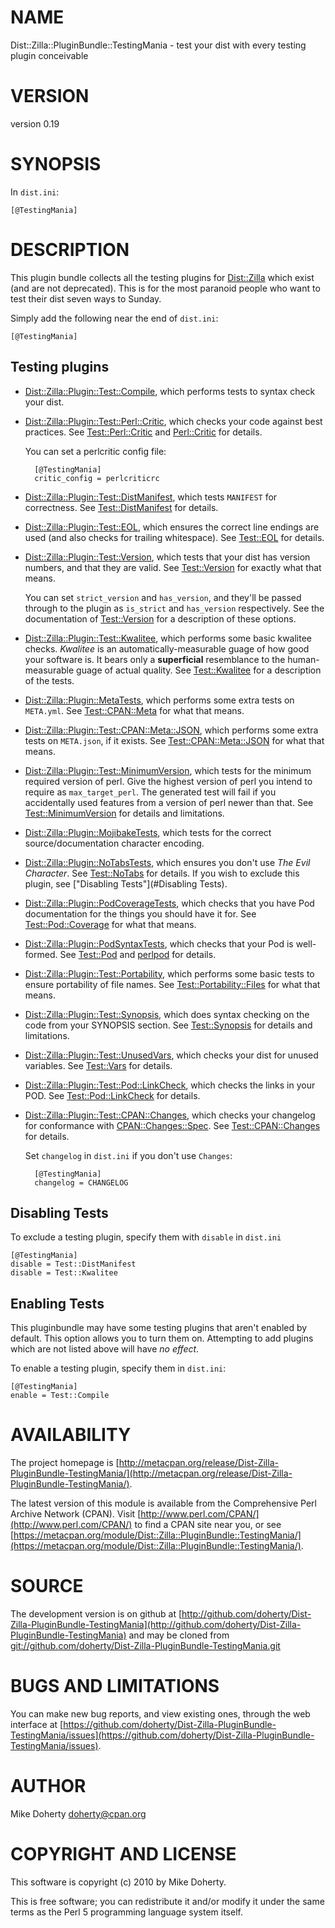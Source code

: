# NAME

Dist::Zilla::PluginBundle::TestingMania - test your dist with every testing plugin conceivable

# VERSION

version 0.19

# SYNOPSIS

In `dist.ini`:

    [@TestingMania]

# DESCRIPTION

This plugin bundle collects all the testing plugins for [Dist::Zilla](http://search.cpan.org/perldoc?Dist::Zilla) which
exist (and are not deprecated). This is for the most paranoid people who
want to test their dist seven ways to Sunday.

Simply add the following near the end of `dist.ini`:

    [@TestingMania]

## Testing plugins

- [Dist::Zilla::Plugin::Test::Compile](http://search.cpan.org/perldoc?Dist::Zilla::Plugin::Test::Compile), which performs tests to syntax check your
dist.
- [Dist::Zilla::Plugin::Test::Perl::Critic](http://search.cpan.org/perldoc?Dist::Zilla::Plugin::Test::Perl::Critic), which checks your code against best
practices. See [Test::Perl::Critic](http://search.cpan.org/perldoc?Test::Perl::Critic) and [Perl::Critic](http://search.cpan.org/perldoc?Perl::Critic) for details.

    You can set a perlcritic config file:

        [@TestingMania]
        critic_config = perlcriticrc

- [Dist::Zilla::Plugin::Test::DistManifest](http://search.cpan.org/perldoc?Dist::Zilla::Plugin::Test::DistManifest), which tests `MANIFEST` for
correctness. See [Test::DistManifest](http://search.cpan.org/perldoc?Test::DistManifest) for details.
- [Dist::Zilla::Plugin::Test::EOL](http://search.cpan.org/perldoc?Dist::Zilla::Plugin::Test::EOL), which ensures the correct line endings are
used (and also checks for trailing whitespace). See [Test::EOL](http://search.cpan.org/perldoc?Test::EOL) for details.
- [Dist::Zilla::Plugin::Test::Version](http://search.cpan.org/perldoc?Dist::Zilla::Plugin::Test::Version), which tests that your dist has
version numbers, and that they are valid. See [Test::Version](http://search.cpan.org/perldoc?Test::Version) for exactly
what that means.

    You can set `strict_version` and `has_version`, and they'll be passed through to
    the plugin as `is_strict` and `has_version` respectively. See the
    documentation of [Test::Version](http://search.cpan.org/perldoc?Test::Version) for a description of these options.

- [Dist::Zilla::Plugin::Test::Kwalitee](http://search.cpan.org/perldoc?Dist::Zilla::Plugin::Test::Kwalitee), which performs some basic kwalitee checks.
_Kwalitee_ is an automatically-measurable guage of how good your software is.
It bears only a __superficial__ resemblance to the human-measurable guage of
actual quality. See [Test::Kwalitee](http://search.cpan.org/perldoc?Test::Kwalitee) for a description of the tests.
- [Dist::Zilla::Plugin::MetaTests](http://search.cpan.org/perldoc?Dist::Zilla::Plugin::MetaTests), which performs some extra tests on
`META.yml`. See [Test::CPAN::Meta](http://search.cpan.org/perldoc?Test::CPAN::Meta) for what that means.
- [Dist::Zilla::Plugin::Test::CPAN::Meta::JSON](http://search.cpan.org/perldoc?Dist::Zilla::Plugin::Test::CPAN::Meta::JSON), which performs some extra tests
on `META.json`, if it exists. See [Test::CPAN::Meta::JSON](http://search.cpan.org/perldoc?Test::CPAN::Meta::JSON) for what that
means.
- [Dist::Zilla::Plugin::Test::MinimumVersion](http://search.cpan.org/perldoc?Dist::Zilla::Plugin::Test::MinimumVersion), which tests for the minimum
required version of perl. Give the highest version of perl you intend to
require as `max_target_perl`. The generated test will fail if you accidentally
used features from a version of perl newer than that. See
[Test::MinimumVersion](http://search.cpan.org/perldoc?Test::MinimumVersion) for details and limitations.
- [Dist::Zilla::Plugin::MojibakeTests](http://search.cpan.org/perldoc?Dist::Zilla::Plugin::MojibakeTests), which tests for the correct
source/documentation character encoding.
- [Dist::Zilla::Plugin::NoTabsTests](http://search.cpan.org/perldoc?Dist::Zilla::Plugin::NoTabsTests), which ensures you don't use _The Evil
Character_. See [Test::NoTabs](http://search.cpan.org/perldoc?Test::NoTabs) for details. If you wish to exclude this plugin,
see ["Disabling Tests"](#Disabling Tests).
- [Dist::Zilla::Plugin::PodCoverageTests](http://search.cpan.org/perldoc?Dist::Zilla::Plugin::PodCoverageTests), which checks that you have Pod
documentation for the things you should have it for. See [Test::Pod::Coverage](http://search.cpan.org/perldoc?Test::Pod::Coverage)
for what that means.
- [Dist::Zilla::Plugin::PodSyntaxTests](http://search.cpan.org/perldoc?Dist::Zilla::Plugin::PodSyntaxTests), which checks that your Pod is
well-formed. See [Test::Pod](http://search.cpan.org/perldoc?Test::Pod) and [perlpod](http://search.cpan.org/perldoc?perlpod) for details.
- [Dist::Zilla::Plugin::Test::Portability](http://search.cpan.org/perldoc?Dist::Zilla::Plugin::Test::Portability), which performs some basic tests to
ensure portability of file names. See [Test::Portability::Files](http://search.cpan.org/perldoc?Test::Portability::Files) for what
that means.
- [Dist::Zilla::Plugin::Test::Synopsis](http://search.cpan.org/perldoc?Dist::Zilla::Plugin::Test::Synopsis), which does syntax checking on the code
from your SYNOPSIS section. See [Test::Synopsis](http://search.cpan.org/perldoc?Test::Synopsis) for details and limitations.
- [Dist::Zilla::Plugin::Test::UnusedVars](http://search.cpan.org/perldoc?Dist::Zilla::Plugin::Test::UnusedVars), which checks your dist for unused
variables. See [Test::Vars](http://search.cpan.org/perldoc?Test::Vars) for details.
- [Dist::Zilla::Plugin::Test::Pod::LinkCheck](http://search.cpan.org/perldoc?Dist::Zilla::Plugin::Test::Pod::LinkCheck), which checks the links in your POD.
See [Test::Pod::LinkCheck](http://search.cpan.org/perldoc?Test::Pod::LinkCheck) for details.
- [Dist::Zilla::Plugin::Test::CPAN::Changes](http://search.cpan.org/perldoc?Dist::Zilla::Plugin::Test::CPAN::Changes), which checks your changelog for
conformance with [CPAN::Changes::Spec](http://search.cpan.org/perldoc?CPAN::Changes::Spec). See [Test::CPAN::Changes](http://search.cpan.org/perldoc?Test::CPAN::Changes) for details.

    Set `changelog` in `dist.ini` if you don't use `Changes`:

        [@TestingMania]
        changelog = CHANGELOG

## Disabling Tests

To exclude a testing plugin, specify them with `disable` in `dist.ini`

    [@TestingMania]
    disable = Test::DistManifest
    disable = Test::Kwalitee

## Enabling Tests

This pluginbundle may have some testing plugins that aren't
enabled by default. This option allows you to turn them on. Attempting to add
plugins which are not listed above will have _no effect_.

To enable a testing plugin, specify them in `dist.ini`:

    [@TestingMania]
    enable = Test::Compile

# AVAILABILITY

The project homepage is [http://metacpan.org/release/Dist-Zilla-PluginBundle-TestingMania/](http://metacpan.org/release/Dist-Zilla-PluginBundle-TestingMania/).

The latest version of this module is available from the Comprehensive Perl
Archive Network (CPAN). Visit [http://www.perl.com/CPAN/](http://www.perl.com/CPAN/) to find a CPAN
site near you, or see [https://metacpan.org/module/Dist::Zilla::PluginBundle::TestingMania/](https://metacpan.org/module/Dist::Zilla::PluginBundle::TestingMania/).

# SOURCE

The development version is on github at [http://github.com/doherty/Dist-Zilla-PluginBundle-TestingMania](http://github.com/doherty/Dist-Zilla-PluginBundle-TestingMania)
and may be cloned from [git://github.com/doherty/Dist-Zilla-PluginBundle-TestingMania.git](git://github.com/doherty/Dist-Zilla-PluginBundle-TestingMania.git)

# BUGS AND LIMITATIONS

You can make new bug reports, and view existing ones, through the
web interface at [https://github.com/doherty/Dist-Zilla-PluginBundle-TestingMania/issues](https://github.com/doherty/Dist-Zilla-PluginBundle-TestingMania/issues).

# AUTHOR

Mike Doherty <doherty@cpan.org>

# COPYRIGHT AND LICENSE

This software is copyright (c) 2010 by Mike Doherty.

This is free software; you can redistribute it and/or modify it under
the same terms as the Perl 5 programming language system itself.
